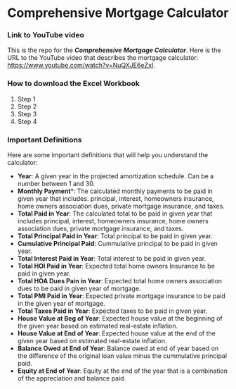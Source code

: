 # Comprehensive Mortgage Calculator

### Link to YouTube video
This is the repo for the ***Comprehensive Mortgage Calculator***. Here is the URL to the YouTube video that describes the mortgage calculator:  https://www.youtube.com/watch?v=NuQXJE6eZxI.

### How to download the Excel Workbook 
1. Step 1
2. Step 2
3. Step 3
4. Step 4

### Important Definitions
Here are some important definitions that will help you understand the calculator:

- **Year**: A given year in the projected amortization schedule. Can be a number between 1 and 30. 
- **Monthly Payment***: The calculated monthly payments to be paid in given year that includes. principal, interest, homeowners insurance, home owners association dues, private mortgage insurance, and taxes.
- **Total Paid in Year**:  The calculated total to be paid in given year that includes principal, interest, homeowners insurance, home owners association dues, private mortgage insurance, and taxes.
- **Total Principal Paid in Year**:  Total principal to be paid in given year.
- **Cumulative Principal Paid**:  Cummulative principal to be paid in given year.
- **Total Interest Paid in Year**:  Total interest to be paid in given year.
- **Total HOI Paid in Year**:  Expected total home owners Insurance to be paid in given year.
- **Total HOA Dues Pain in Year**:  Expected total home owners association dues to be paid in given year of mortgage.
- **Total PMI Paid in Year**:  Expected private mortgage insurance to be paid in the given year of mortgage.
- **Total Taxes Paid in Year**:  Expected taxes to be paid in given year.
- **House Value at Beg of Year**:  Expected house value at the beginning of the given year based on estimated real-estate inflation.
- **House Value at End of Year**:  Expected house value at the end of the given year based on estimated real-estate inflation.
- **Balance Owed at End of Year**:  Balance owed at end of year based on the difference of the original loan value minus the cummulative principal paid.
- **Equity at End of Year**:  Equity at the end of the year that is a combination of the appreciation and balance paid.

